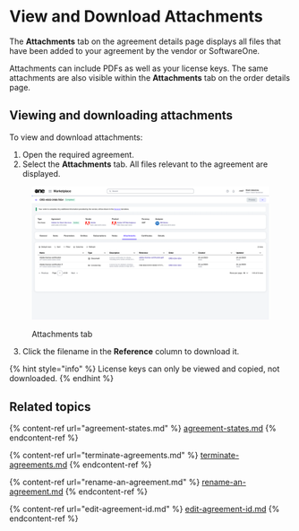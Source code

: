 # View and Download Attachments

The **Attachments** tab on the agreement details page displays all files that have been added to your agreement by the vendor or SoftwareOne.&#x20;

Attachments can include PDFs as well as your license keys. The same attachments are also visible within the **Attachments** tab on the order details page.

## Viewing and downloading attachments

To view and download attachments:&#x20;

1. Open the required agreement.&#x20;
2. Select the **Attachments** tab. All files relevant to the agreement are displayed.&#x20;

<figure><img src="../../../.gitbook/assets/orders_attachments_tab.png" alt=""><figcaption><p>Attachments tab</p></figcaption></figure>

3. Click the filename in the **Reference** column to download it.&#x20;

{% hint style="info" %}
License keys can only be viewed and copied, not downloaded.
{% endhint %}

## Related topics

{% content-ref url="agreement-states.md" %}
[agreement-states.md](agreement-states.md)
{% endcontent-ref %}

{% content-ref url="terminate-agreements.md" %}
[terminate-agreements.md](terminate-agreements.md)
{% endcontent-ref %}

{% content-ref url="rename-an-agreement.md" %}
[rename-an-agreement.md](rename-an-agreement.md)
{% endcontent-ref %}

{% content-ref url="edit-agreement-id.md" %}
[edit-agreement-id.md](edit-agreement-id.md)
{% endcontent-ref %}
